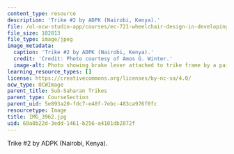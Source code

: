 ```yaml
---
content_type: resource
description: 'Trike #2 by ADPK (Nairobi, Kenya).'
file: /ol-ocw-studio-app/courses/ec-721-wheelchair-design-in-developing-countries-spring-2009/68a8b22d3edd1461b256a4101db2872f_IMG_3962.jpg
file_size: 102813
file_type: image/jpeg
image_metadata:
  caption: 'Trike #2 by ADPK (Nairobi, Kenya).'
  credit: 'Credit: Photo courtesy of Amos G. Winter.'
  image-alt: Photo showing brake lever attached to trike frame by a pair of s
learning_resource_types: []
license: https://creativecommons.org/licenses/by-nc-sa/4.0/
ocw_type: OCWImage
parent_title: Sub-Saharan Trikes
parent_type: CourseSection
parent_uid: 5e893a20-fdc7-e48f-7ebc-483ca976f0fc
resourcetype: Image
title: IMG_3962.jpg
uid: 68a8b22d-3edd-1461-b256-a4101db2872f
---
```

Trike #2 by ADPK (Nairobi, Kenya).